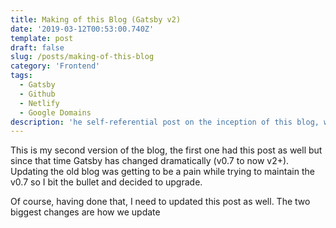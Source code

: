 ```yaml
---
title: Making of this Blog (Gatsby v2)
date: '2019-03-12T00:53:00.740Z'
template: post
draft: false
slug: /posts/making-of-this-blog
category: 'Frontend'
tags:
  - Gatsby
  - Github
  - Netlify
  - Google Domains
description: 'he self-referential post on the inception of this blog, with step-by-step sections from getting started to displaying it on your own domain.'
---
```


This is my second version of the blog, the first one had this post as well but since that time Gatsby has changed dramatically (v0.7 to now v2+). Updating the old blog was getting to be a pain while trying to maintain the v0.7 so I bit the bullet and decided to upgrade. 

Of course, having done that, I need to updated this post as well. The two biggest changes are how we update
